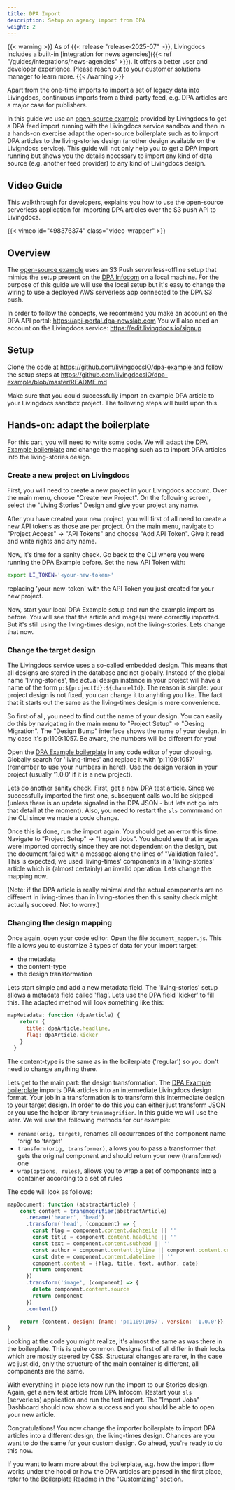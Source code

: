 ```yaml
---
title: DPA Import
description: Setup an agency import from DPA
weight: 2
---
```


{{< warning >}}
As of {{< release "release-2025-07" >}}, Livingdocs includes a built-in [integration for news agencies]({{< ref "/guides/integrations/news-agencies" >}}). It offers a better user and developer experience. Please reach out to your customer solutions manager to learn more.
{{< /warning >}}

Apart from the one-time imports to import a set of legacy data into Livingdocs, continuous imports from a third-party feed, e.g. DPA articles are a major case for publishers.

In this guide we use an [open-source example](https://github.com/livingdocsIO/dpa-example) provided by Livingdocs to get a DPA feed import running with the Livingdocs service sandbox and then in a hands-on exercise adapt the open-source boilerplate such as to import DPA articles to the living-stories design (another design available on the Livigndocs service).
This guide will not only help you to get a DPA import running but shows you the details necessary to import any kind of data source (e.g. another feed provider) to any kind of Livingdocs design.

## Video Guide

This walkthrough for developers, explains you how to use the open-source serverless application for importing DPA articles over the S3 push API to Livingdocs.

{{< vimeo id="498376374" class="video-wrapper" >}}

## Overview

The [open-source example](https://github.com/livingdocsIO/dpa-example) uses an S3 Push serverless-offline setup that mimics the setup present on the [DPA Infocom](https://service.dpa-infocom.de/de/support/solutions/articles/76000020926-wie-funktioniert-die-json-feed-s3-push-api-) on a local machine. For the purpose of this guide we will use the local setup but it's easy to change the wiring to use a deployed AWS serverless app connected to the DPA S3 push.

In order to follow the concepts, we recommend you make an account on the DPA API portal: https://api-portal.dpa-newslab.com
You will also need an account on the Livingdocs service: https://edit.livingdocs.io/signup

## Setup

Clone the code at https://github.com/livingdocsIO/dpa-example and follow the setup steps at https://github.com/livingdocsIO/dpa-example/blob/master/README.md

Make sure that you could successfully import an example DPA article to your Livingdocs sandbox project. The following steps will build upon this.

## Hands-on: adapt the boilerplate

For this part, you will need to write some code. We will adapt the [DPA Example boilerplate](https://github.com/livingdocsIO/dpa-example) and change the mapping such as to import DPA articles into the living-stories design.

### Create a new project on Livingdocs

First, you will need to create a new project in your Livingdocs account. Over the main menu, choose "Create new Project". On the following screen, select the "Living Stories" Design and give your project any name.

After you have created your new project, you will first of all need to create a new API tokens as those are per project. On the main menu, navigate to "Project Access" -> "API Tokens" and choose "Add API Token". Give it read and write rights and any name.

Now, it's time for a sanity check. Go back to the CLI where you were running the DPA Example before. Set the new API Token with:

```bash
export LI_TOKEN='<your-new-token>'
```

replacing 'your-new-token' with the API Token you just created for your new project.

Now, start your local DPA Example setup and run the example import as before.
You will see that the article and image(s) were correctly imported. But it's still using the living-times design, not the living-stories. Lets change that now.

### Change the target design

The Livingdocs service uses a so-called embedded design. This means that all designs are stored in the database and not globally. Instead of the global name 'living-stories', the actual design instance in your project will have a name of the form `p:${projectId}:${channelId}`. The reason is simple: your project design is not fixed, you can change it to anyhting you like. The fact that it starts out the same as the living-times design is mere convenience.

So first of all, you need to find out the name of your design. You can easily do this by navigating in the main menu to "Project Setup" -> "Desing Migration". The "Design Bump" interface shows the name of your design. In my case it's p:1109:1057. Be aware, the numbers will be different for you!

Open the [DPA Example boilerplate](https://github.com/livingdocsIO/dpa-example) in any code editor of your choosing. Globally search for 'living-times' and replace it with 'p:1109:1057' (remember to use your numbers in here!). Use the design version in your project (usually '1.0.0' if it is a new project).

Lets do another sanity check.
First, get a new DPA test article. Since we successfully imported the first one, subsequent calls would be skipped (unless there is an update signaled in the DPA JSON - but lets not go into that detail at the moment).
Also, you need to restart the `sls` commmand on the CLI since we made a code change.

Once this is done, run the import again. You should get an error this time. Navigate to "Project Setup" -> "Import Jobs". You should see that images were imported correctly since they are not dependent on the design, but the document failed with a message along the lines of "Validation failed". This is expected, we used 'living-times' components in a 'living-stories' article which is (almost certainly) an invalid operation. Lets change the mapping now.

(Note: if the DPA article is really minimal and the actual components are no different in living-times than in living-stories then this sanity check might actually succeed. Not to worry.)

### Changing the design mapping

Once again, open your code editor. Open the file `document_mapper.js`. This file allows you to customize 3 types of data for your import target:

- the metadata
- the content-type
- the design transformation

Lets start simple and add a new metadata field. The 'living-stories' setup allows a metadata field called 'flag'. Lets use the DPA field 'kicker' to fill this. The adapted method will look something like this:

```js
mapMetadata: function (dpaArticle) {
    return {
      title: dpaArticle.headline,
      flag: dpaArticle.kicker
    }
  }
```

The content-type is the same as in the boilerplate ('regular') so you don't need to change anything there.

Lets get to the main part: the design transformation. The [DPA Example boilerplate](https://github.com/livingdocsIO/dpa-example) imports DPA articles into an intermediate Livingdocs design format. Your job in a transformation is to transform this intermediate design to your target design. In order to do this you can either just transform JSON or you use the helper library `transmogrifier`. In this guide we will use the later. We will use the following methods for our example:

- `rename(orig, target)`, renames all occurrences of the component name 'orig' to 'target'
- `transform(orig, transformer)`, allows you to pass a transformer that gets the original component and should return your new (transformed) one
- `wrap(options, rules)`, allows you to wrap a set of components into a container according to a set of rules

The code will look as follows:

```js
mapDocument: function (abstractArticle) {
    const content = transmogrifier(abstractArticle)
      .rename('header', 'head')
      .transform('head', (component) => {
        const flag = component.content.dachzeile || ''
        const title = component.content.headline || ''
        const text = component.content.subhead || ''
        const author = component.content.byline || component.content.creditline || ''
        const date = component.content.dateline || ''
        component.content = {flag, title, text, author, date}
        return component
      })
      .transform('image', (component) => {
        delete component.content.source
        return component
      })
      .content()

    return {content, design: {name: 'p:1109:1057', version: '1.0.0'}}
}
```

Looking at the code you might realize, it's almost the same as was there in the boilerplate. This is quite common. Designs first of all differ in their looks which are mostly steered by CSS. Structural changes are rarer, in the case we just did, only the structure of the main container is different, all components are the same.

With everything in place lets now run the import to our Stories design.
Again, get a new test article from DPA Infocom. Restart your `sls` (serverless) application and run the test import.
The "Import Jobs" Dashboard should now show a success and you should be able to open your new article.

Congratulations! You now change the importer boilerplate to import DPA articles into a different design, the living-times design. Chances are you want to do the same for your custom design. Go ahead, you're ready to do this now.

If you want to learn more about the boilerplate, e.g. how the import flow works under the hood or how the DPA articles are parsed in the first place, refer to the [Boilerplate Readme](https://github.com/livingdocsIO/dpa-example/blob/master/README.md) in the "Customizing" section.